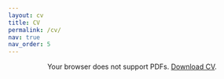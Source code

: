 ```yaml
---
layout: cv
title: CV
permalink: /cv/
nav: true
nav_order: 5
---
```


<div style="text-align:center;">
  <object data="{{ '/assets/pdf/example_pdf.pdf' | relative_url }}" 
          type="application/pdf" 
          width="100%" 
          height="900px">
    <p>Your browser does not support PDFs. 
       <a href="{{ '/assets/pdf/cv.pdf' | relative_url }}">Download CV</a>.
    </p>
  </object>
</div>
